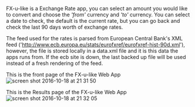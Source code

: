 FX-u-like is a Exchange Rate app, you can select an amount you would like to convert and choose the <i>'from'</i> currency and  <i>'to'</i> currency. You can select a date to check, the default is the current rate, but you can go back and check the last 90 days worth of exchange rates. 

The feed used for the rates is parsed from European Central Bank's XML feed ('http://www.ecb.europa.eu/stats/eurofxref/eurofxref-hist-90d.xml'), however, the file is stored locally in a data.xml file and it is this data the apps runs from. If the ecb site is down, the last backed up file will be used instead of a fresh rendering of the feed.


This is the front page of the FX-u-like Web App
![screen shot 2016-10-18 at 21 31 50](https://cloud.githubusercontent.com/assets/18755619/19495244/81663e28-957a-11e6-8cc3-822f154a2ec1.png)


This is the Results page of the FX-u-like Web App
![screen shot 2016-10-18 at 21 32 05](https://cloud.githubusercontent.com/assets/18755619/19495267/94f1f41e-957a-11e6-9519-fa8fc7ac9237.png)
